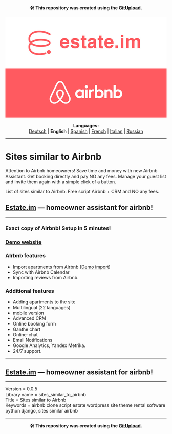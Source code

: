 <p align="center"><b>🛠️ This repository was created using the <a href="https://gitupload.com">GitUpload</a>.</b></p>
<p align="center"><a href="https://estate.im"><img src="https://github.com/markolofsen/airbnb_clone_script//blob/master/.banners/banner_en.jpg?raw=1" /></a></p>
<p align="center"><b>Languages:</b><br /><a href="https://github.com/markolofsen/airbnb_clone_script/blob/master/README_de.md">Deutsch</a> | <b>English</b> | <a href="https://github.com/markolofsen/airbnb_clone_script/blob/master/README_es.md">Spanish</a> | <a href="https://github.com/markolofsen/airbnb_clone_script/blob/master/README_fr.md">French</a> | <a href="https://github.com/markolofsen/airbnb_clone_script/blob/master/README_it.md">Italian</a> | <a href="https://github.com/markolofsen/airbnb_clone_script/blob/master/README_ru.md">Russian</a></p>

---

# Sites similar to Airbnb
Attention to Airbnb homeowners! Save time and money with new Airbnb Assistant. Get booking directly and pay NO any fees. Manage your guest list and invite them again with a simple click of a button.

List of sites similar to Airbnb. Free script Airbnb + CRM and NO any fees.

## <a href="https://estate.im/">Estate.im</a> — homeowner assistant for airbnb!

<hr />

### Exact copy of Airbnb! Setup in 5 minutes!
### <a href="https://demo.estate.im">Demo website</a>

### AIrbnb features
* Import apartments from Airbnb (<a href="https://estate.im/">Demo import</a>)
* Sync with Airbnb Calendar
* Importing reviews from Airbnb.


### Additional features
* Adding apartments to the site
* Multilingual (22 languages)
* mobile version
* Advanced CRM
* Online booking form
* Ganthe chart
* Online-chat
* Email Notifications
* Google Analytics, Yandex Metrika.
* 24/7 support.

<hr />

## <a href="https://estate.im/">Estate.im</a> — homeowner assistant for airbnb!

<hr />

Version = 0.0.5 <br />
Library name = sites_similar_to_airbnb <br />
Title = Sites similar to Airbnb <br />
Keywords = airbnb clone script estate wordpress site theme rental software python django, sites similar airbnb <br />

    

---

<p align="center"><b>🛠️ This repository was created using the <a href="https://gitupload.com">GitUpload</a>.</b></p>